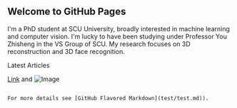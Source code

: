 
## Welcome to GitHub Pages

I'm a PhD student at SCU University, broadly interested in machine learning and computer vision. I'm lucky to have been studying under Professor You Zhisheng in the VS Group of SCU. My research focuses on 3D reconstruction and 3D face recognition.

Latest Articles

[Link](url) and ![Image](data/change_5.png)
```

For more details see [GitHub Flavored Markdown](test/test.md)).
